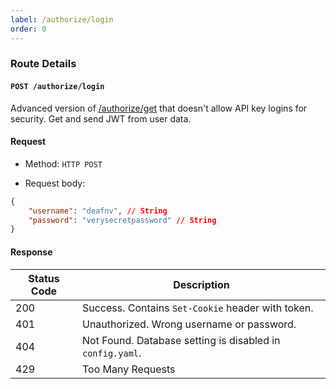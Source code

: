 ```yaml
---
label: /authorize/login
order: 0
---
```


### Route Details

#### ```POST /authorize/login```
 
Advanced version of [/authorize/get](/authorization/authorize-get) that doesn't allow API key logins for security. Get and send JWT from user data.

#### Request

- Method: `HTTP POST`

- Request body:

``` json
{
    "username": "deafnv", // String
    "password": "verysecretpassword" // String
}
```

#### Response

Status Code | Description                                                                             
---         | ---                                                                                  
200         | Success. Contains `Set-Cookie` header with token.
401         | Unauthorized. Wrong username or password.
404         | Not Found. Database setting is disabled in `config.yaml`.
429         | Too Many Requests
